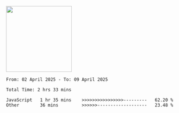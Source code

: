 <img height="180em" src="https://github-readme-stats-eight-theta.vercel.app/api?username=bkundev&show_icons=true&theme=radical&include_all_commits=true&count_private=true"/>
<!--START_SECTION:waka-->

```all_time
From: 02 April 2025 - To: 09 April 2025

Total Time: 2 hrs 33 mins

JavaScript   1 hr 35 mins    >>>>>>>>>>>>>>>>---------   62.20 %
Other        36 mins         >>>>>>-------------------   23.48 %
```

<!--END_SECTION:waka-->
